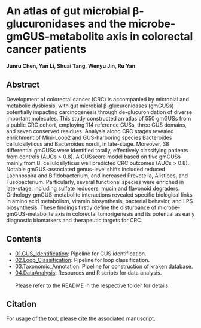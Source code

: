 # An atlas of gut microbial β-glucuronidases and the microbe-gmGUS-metabolite axis in colorectal cancer patients
**Junru Chen, Yan Li, Shuai Tang, Wenyu Jin, Ru Yan**

## Abstract
Development of colorectal cancer (CRC) is accompanied by microbial and metabolic dysbiosis, with gut microbial β-glucuronidases (gmGUSs) potentially impacting carcinogenesis through de-glucuronidation of diverse important molecules. This study constructed an atlas of 550 gmGUSs from a public CRC cohort, employing 114 reference GUSs, three GUS domains, and seven conserved residues. Analysis along CRC stages revealed enrichment of Mini-Loop2 and GUS-harboring species Bacteroides cellulosilyticus and Bacteroides nordii, in late-stage. Moreover, 38 differential gmGUSs were identified totally, effectively classifying patients from controls (AUCs > 0.8). A GUSscore model based on five gmGUSs mainly from B. cellulosilyticus well predicted CRC outcomes (AUCs > 0.8). Notable gmGUS-associated genus-level shifts included reduced Lachnospira and Bifidobacterium, and increased Prevotella, Alistipes, and Fusobacterium. Particularly, several functional species were enriched in late-stage, including sulfate reducers, mucin and flavonoid degraders. Orthology-gmGUS-metabolite interactions revealed specific biological links in amino acid metabolism, vitamin biosynthesis, bacterial behavior, and LPS biosynthesis. These findings firstly define the disturbance of microbe-gmGUS-metabolite axis in colorectal tumorigenesis and its potential as early diagnostic biomarkers and therapeutic targets for CRC.

## Contents
* [01.GUS_Identification](01.GUS_Identification/): Pipeline for GUS identification.
* [02.Loop_Classification](02.Loop_Classification/): Pipeline for loop classification.
* [03.Taxonomic_Annotation](03.Taxonomic_Annotation/): Pipeline for construction of kraken database.
* [04.DataAnalysis](04.DataAnalysis/): Resources and R scripts for data analysis.
</br></br>Please refer to the README in the respective folder for details.

## Citation
For usage of the tool, please cite the associated manuscript.
